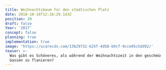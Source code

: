 ```yaml
---
title: Weihnachtsbaum für den städtischen Platz
date: 2018-10-16T12:16:29.143Z
position: 20
draft: false
Year: '2017'
concept: false
planning: true
implementation: true
image: 'https://ucarecdn.com/13b29732-625f-4d58-b9cf-9cce95c5dd92/'
teaser: >-
  Was gibt es Schöneres, als während der Weihnachtszeit in den geschmückten
  Gassen zu flanieren?
---
```


